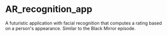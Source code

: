 # AR_recognition_app
A futuristic application with facial recognition that computes a rating based on a person's appearance. Similar to the Black Mirror episode.
